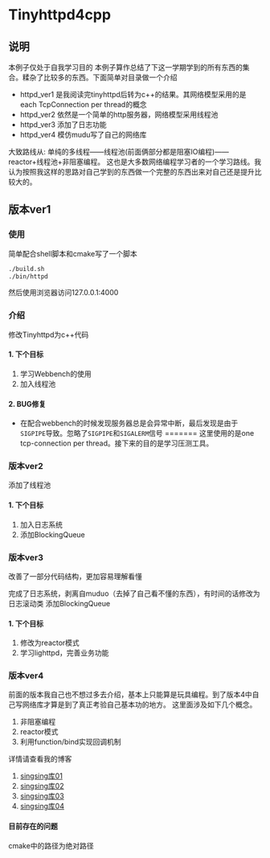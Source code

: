# Tinyhttpd4cpp
## 说明
本例子仅处于自我学习目的
本例子算作总结了下这一学期学到的所有东西的集合。糅杂了比较多的东西。下面简单对目录做一个介绍
* httpd_ver1 是我阅读完tinyhttpd后转为c++的结果。其网络模型采用的是each TcpConnection per thread的概念
* httpd_ver2 依然是一个简单的http服务器，网络模型采用线程池
* httpd_ver3 添加了日志功能
* httpd_ver4 模仿mudu写了自己的网络库

大致路线从: 单纯的多线程——线程池(前面俩部分都是阻塞IO编程)——reactor+线程池+非阻塞编程。
这也是大多数网络编程学习者的一个学习路线。我认为按照我这样的思路对自己学到的东西做一个完整的东西出来对自己还是提升比较大的。

## 版本ver1
### 使用
简单配合shell脚本和cmake写了一个脚本
```bash
./build.sh
./bin/httpd
```
然后使用浏览器访问127.0.0.1:4000
### 介绍
修改Tinyhttpd为c++代码

#### 1. 下个目标
1. 学习Webbench的使用
2. 加入线程池

#### 2. BUG修复
* 在配合webbench的时候发现服务器总是会异常中断，最后发现是由于`SIGPIPE`导致。忽略了`SIGPIPE`和`SIGALERM`信号
=======
这里使用的是one tcp-connection per thread。接下来的目的是学习压测工具。

### 版本ver2
添加了线程池

#### 1. 下个目标
1. 加入日志系统
2. 添加BlockingQueue

### 版本ver3
改善了一部分代码结构，更加容易理解看懂

完成了日志系统，剥离自muduo（去掉了自己看不懂的东西），有时间的话修改为日志滚动类
添加BlockingQueue

#### 1. 下个目标
1. 修改为reactor模式
2. 学习lighttpd，完善业务功能

### 版本ver4
前面的版本我自己也不想过多去介绍，基本上只能算是玩具编程。到了版本4中自己写网络库才算是到了真正考验自己基本功的地方。
这里面涉及如下几个概念。
1. 非阻塞编程
2. reactor模式
3. 利用function/bind实现回调机制

详情请查看我的博客
1. [singsing库01](https://blog.csdn.net/weixin_43468441/article/details/93783842)
2. [singsing库02](https://blog.csdn.net/weixin_43468441/article/details/93788166)
3. [singsing库03](https://blog.csdn.net/weixin_43468441/article/details/94406374)
4. [singsing库04](https://blog.csdn.net/weixin_43468441/article/details/94407752)
#### 目前存在的问题
cmake中的路径为绝对路径
